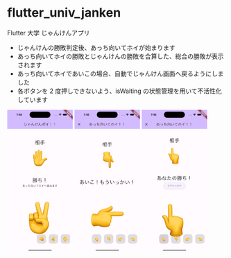 # flutter_univ_janken

Flutter 大学 じゃんけんアプリ

- じゃんけんの勝敗判定後、あっち向いてホイが始まります
- あっち向いてホイの勝敗とじゃんけんの勝敗を合算した、総合の勝敗が表示されます
- あっち向いてホイであいこの場合、自動でじゃんけん画面へ戻るようにしました
- 各ボタンを 2 度押しできないよう、isWaiting の状態管理を用いて不活性化しています

<p>
<img src="assets/Janken2.png" width="30%" />
<img src="assets/LookThatWay3.png" width="30%" />
<img src="assets/LookThatWay1.png" width="30%" />
</p>
